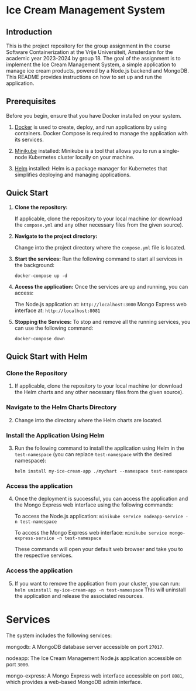 # Ice Cream Management System

## Introduction
This is the project repository for the group assignment in the course Software Containerization at the Vrije Universiteit, Amsterdam for the academic year 2023-2024 by group 18. The goal of the assignment is to implement the Ice Cream Management System, a simple application to manage ice cream products, powered by a Node.js backend and MongoDB. This README provides instructions on how to set up and run the application.


## Prerequisites

Before you begin, ensure that you have Docker installed on your system. 

1. [Docker](https://www.docker.com/products/docker-desktop/) is used to create, deploy, and run applications by using containers. Docker Compose is required to manage the application with its services.

2. [Minikube](https://minikube.sigs.k8s.io/docs/start/) installed: Minikube is a tool that allows you to run a single-node Kubernetes cluster locally on your machine.

3. [Helm](https://helm.sh/docs/intro/install/) installed: Helm is a package manager for Kubernetes that simplifies deploying and managing applications.

## Quick Start

1. **Clone the repository:**

   If applicable, clone the repository to your local machine (or download the `compose.yml` and any other necessary files from the given source).

2. **Navigate to the project directory:**

   Change into the project directory where the `compose.yml` file is located.

3. **Start the services:**
   Run the following command to start all services in the background:

   ```docker-compose up -d```

4. **Access the application:**
   Once the services are up and running, you can access:

   The Node.js application at: `http://localhost:3000`
   Mongo Express web interface at: `http://localhost:8081`

5. **Stopping the Services:**
   To stop and remove all the running services, you can use the following command:

   `docker-compose down`

## Quick Start with Helm

### Clone the Repository
1. If applicable, clone the repository to your local machine (or download the Helm charts and any other necessary files from the given source).

### Navigate to the Helm Charts Directory
2. Change into the directory where the Helm charts are located.

### Install the Application Using Helm
3. Run the following command to install the application using Helm in the `test-namespace` (you can replace `test-namespace` with the desired namespace):

   `helm install my-ice-cream-app ./mychart --namespace test-namespace`

### Access the application
4. Once the deployment is successful, you can access the application and the Mongo Express web interface using the following commands:

   To access the Node.js application:
   `minikube service nodeapp-service -n test-namespace`
   
   To access the Mongo Express web interface:
   `minikube service mongo-express-service -n test-namespace`

   These commands will open your default web browser and take you to the respective services.

### Access the application
5. If you want to remove the application from your cluster, you can run:
   `helm uninstall my-ice-cream-app -n test-namespace`
   This will uninstall the application and release the associated resources.

# Services
The system includes the following services:

mongodb: A MongoDB database server accessible on port `27017`.

nodeapp: The Ice Cream Management Node.js application accessible on port `3000`.

mongo-express: A Mongo Express web interface accessible on port `8081`, which provides a web-based MongoDB admin interface.
